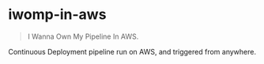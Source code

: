 # iwomp-in-aws

> I Wanna Own My Pipeline In AWS.

Continuous Deployment pipeline run on AWS, and triggered from anywhere.
